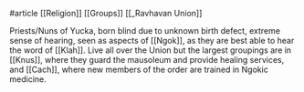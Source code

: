 #article 
[[Religion]]
[[Groups]]
[[_Ravhavan Union]]

Priests/Nuns of Yucka, born blind due to unknown birth defect, extreme sense of hearing, seen as aspects of [[Ngok]], as they are best able to hear the word of [[Klah]]. Live all over the Union but the largest groupings are in [[Knus]], where they guard the mausoleum and provide healing services, and [[Cach]], where new members of the order are trained in Ngokic medicine.